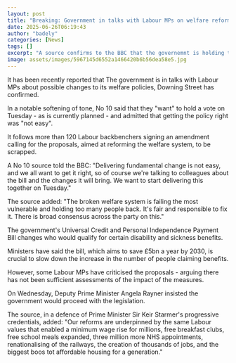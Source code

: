 ```yaml
---
layout: post
title: "Breaking: Government in talks with Labour MPs on welfare reforms, No 10 says"
date: 2025-06-26T06:19:43
author: "badely"
categories: [News]
tags: []
excerpt: "A source confirms to the BBC that the governemnt is holding talks with Labour MPs about proposals for welfare reforms."
image: assets/images/5967145d6552a1466420b6b56dea58e5.jpg
---
```


It has been recently reported that The government is in talks with Labour MPs about possible changes to its welfare policies, Downing Street has confirmed.

In a notable softening of tone, No 10 said that they "want" to hold a vote on Tuesday - as is currently planned - and admitted that getting the policy right was "not easy".

It follows more than 120 Labour backbenchers signing an amendment calling for the proposals, aimed at reforming the welfare system, to be scrapped.

A No 10 source told the BBC: "Delivering fundamental change is not easy, and we all want to get it right, so of course we're talking to colleagues about the bill and the changes it will bring. We want to start delivering this together on Tuesday."

The source added: "The broken welfare system is failing the most vulnerable and holding too many people back. It's fair and responsible to fix it. There is broad consensus across the party on this."

The government's Universal Credit and Personal Independence Payment Bill changes who would qualify for certain disability and sickness benefits.

Ministers have said the bill, which aims to save £5bn a year by 2030, is crucial to slow down the increase in the number of people claiming benefits.

However, some Labour MPs have criticised the proposals - arguing there has not been sufficient assessments of the impact of the measures.

On Wednesday, Deputy Prime Minister Angela Rayner insisted the government would proceed with the legislation.

The source, in a defence of Prime Minister Sir Keir Starmer's progressive credentials, added: "Our reforms are underpinned by the same Labour values that enabled a minimum wage rise for millions, free breakfast clubs, free school meals expanded, three million more NHS appointments, renationalising of the railways, the creation of thousands of jobs, and the biggest boos tot affordable housing for a generation."

